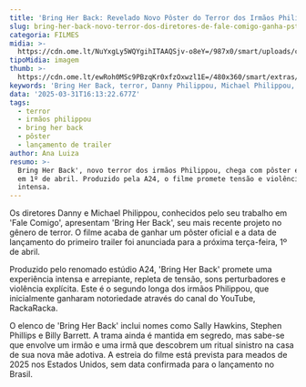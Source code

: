```yaml
---
title: 'Bring Her Back: Revelado Novo Pôster do Terror dos Irmãos Philippou'
slug: bring-her-back-novo-terror-dos-diretores-de-fale-comigo-ganha-pster
categoria: FILMES
midia: >-
  https://cdn.ome.lt/NuYxgLy5WQYgihITAAQSjv-o8eY=/987x0/smart/uploads/conteudo/fotos/OMELETE_CAPA_-_2025-03-31T124802.050.png
tipoMidia: imagem
thumb: >-
  https://cdn.ome.lt/ewRoh0MSc9PBzqKr0xfzOxwzl1E=/480x360/smart/extras/conteudos/omelete_THUMB_-_2025-03-31T124818.282.png
keywords: 'Bring Her Back, terror, Danny Philippou, Michael Philippou, A24, cinema'
data: '2025-03-31T16:13:22.677Z'
tags:
  - terror
  - irmãos philippou
  - bring her back
  - pôster
  - lançamento de trailer
author: Ana Luiza
resumo: >-
  Bring Her Back', novo terror dos irmãos Philippou, chega com pôster e trailer
  em 1º de abril. Produzido pela A24, o filme promete tensão e violência
  intensa.
---
```


Os diretores Danny e Michael Philippou, conhecidos pelo seu trabalho em 'Fale Comigo', apresentam 'Bring Her Back', seu mais recente projeto no gênero de terror. O filme acaba de ganhar um pôster oficial e a data de lançamento do primeiro trailer foi anunciada para a próxima terça-feira, 1º de abril.

Produzido pelo renomado estúdio A24, 'Bring Her Back' promete uma experiência intensa e arrepiante, repleta de tensão, sons perturbadores e violência explícita. Este é o segundo longa dos irmãos Philippou, que inicialmente ganharam notoriedade através do canal do YouTube, RackaRacka.

O elenco de 'Bring Her Back' inclui nomes como Sally Hawkins, Stephen Phillips e Billy Barrett. A trama ainda é mantida em segredo, mas sabe-se que envolve um irmão e uma irmã que descobrem um ritual sinistro na casa de sua nova mãe adotiva. A estreia do filme está prevista para meados de 2025 nos Estados Unidos, sem data confirmada para o lançamento no Brasil.
